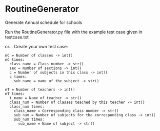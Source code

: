 # RoutineGenerator
Generate Annual schedule for schools

Run the RoutineGenerator.py file with the example test case given in testcase.txt

or... Create your own test case:

```
nC = Number of classes -> int()
nC times:
  class_name = Class number -> str()
  sec = Number of sections -> int()
  c = Number of subjects in this class -> int()
  c times:
    sub_name = name of the subject -> str()

nT = Number of teachers -> int()
nT times:
  t_name = Name of teacher -> str()
  class_num = Number of classes teached by this teacher -> int()
  class_num times:
    class_name = Corresponding class number -> str()
    sub_num = Number of subjects for the corresponding class -> int()
    sub_num times:
      sub_name = Name of subject -> str()
```
